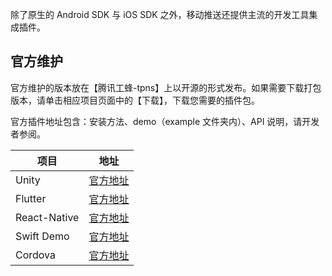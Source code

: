 除了原生的 Android SDK 与 iOS SDK 之外，移动推送还提供主流的开发工具集成插件。

## 官方维护
官方维护的版本放在【腾讯工蜂-tpns】上以开源的形式发布。如果需要下载打包版本，请单击相应项目页面中的【下载】，下载您需要的插件包。

官方插件地址包含：安装方法、demo（example 文件夹内）、API 说明，请开发者参阅。


| 项目 | 地址 | 
|---------|---------|
| Unity | [官方地址](https://git.code.tencent.com/tpns/TPNS-Unity-Plugin) | 
| Flutter | [官方地址](https://github.com/TencentCloud/TPNS-Flutter-Plugin) | 
| React-Native | [官方地址](https://git.code.tencent.com/tpns/TPNS-RN-Plugin.git) | 
| Swift Demo | [官方地址](https://git.code.tencent.com/tpns/TPNS-Demo-Swift.git) | 
| Cordova | [官方地址](https://www.npmjs.com/package/cordova-plugin-tpns) |
